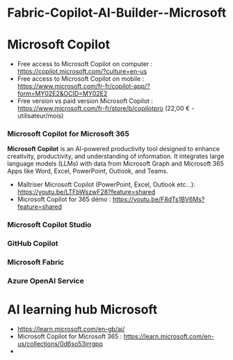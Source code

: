 # Fabric-Copilot-AI-Builder--Microsoft

# Microsoft Copilot 
- Free access to Microsoft Copilot on computer : https://copilot.microsoft.com/?culture=en-us
- Free access to Microsoft Copilot on mobile : https://www.microsoft.com/fr-fr/copilot-app/?form=MY02E2&OCID=MY02E2
- Free version vs paid version Microsoft Copilot : https://www.microsoft.com/fr-fr/store/b/copilotpro (22,00 € - utilisateur/mois) 

### Microsoft Copilot for Microsoft 365
**Microsoft Copilot** is an AI-powered productivity tool designed to enhance creativity, productivity, and understanding of information. It integrates large language models (LLMs) with data from Microsoft Graph and Microsoft 365 Apps like Word, Excel, PowerPoint, Outlook, and Teams.
- Maîtriser Microsoft Copilot (PowerPoint, Excel, Outlook etc...): https://youtu.be/LTFbWszwF28?feature=shared
- Microsoft Copilot for 365 démo : https://youtu.be/F8dTs1BV6Ms?feature=shared

  
### Microsoft Copilot Studio 

### GitHub Copilot 

### Microsoft Fabric 

### Azure OpenAI Service

# AI learning hub Microsoft 
- https://learn.microsoft.com/en-gb/ai/
- Microsoft Copilot for Microsoft 365 : https://learn.microsoft.com/en-us/collections/0d6so53jrrgpq
- 

